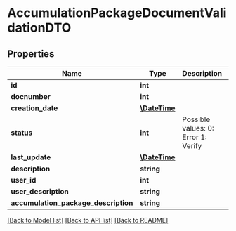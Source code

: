 # AccumulationPackageDocumentValidationDTO

## Properties
Name | Type | Description | Notes
------------ | ------------- | ------------- | -------------
**id** | **int** |  | [optional] 
**docnumber** | **int** |  | [optional] 
**creation_date** | [**\DateTime**](\DateTime.md) |  | [optional] 
**status** | **int** | Possible values:  0: Error  1: Verify | [optional] 
**last_update** | [**\DateTime**](\DateTime.md) |  | [optional] 
**description** | **string** |  | [optional] 
**user_id** | **int** |  | [optional] 
**user_description** | **string** |  | [optional] 
**accumulation_package_description** | **string** |  | [optional] 

[[Back to Model list]](../README.md#documentation-for-models) [[Back to API list]](../README.md#documentation-for-api-endpoints) [[Back to README]](../README.md)


